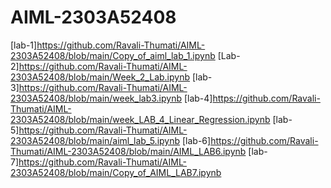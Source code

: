 # AIML-2303A52408
[lab-1]https://github.com/Ravali-Thumati/AIML-2303A52408/blob/main/Copy_of_aiml_lab_1.ipynb
[Lab-2]https://github.com/Ravali-Thumati/AIML-2303A52408/blob/main/Week_2_Lab.ipynb
[lab-3]https://github.com/Ravali-Thumati/AIML-2303A52408/blob/main/week_lab3.ipynb
[lab-4]https://github.com/Ravali-Thumati/AIML-2303A52408/blob/main/week_LAB_4_Linear_Regression.ipynb
[lab-5]https://github.com/Ravali-Thumati/AIML-2303A52408/blob/main/aiml_lab_5.ipynb
[lab-6]https://github.com/Ravali-Thumati/AIML-2303A52408/blob/main/AIML_LAB6.ipynb
[lab-7]https://github.com/Ravali-Thumati/AIML-2303A52408/blob/main/Copy_of_AIML_LAB7.ipynb



